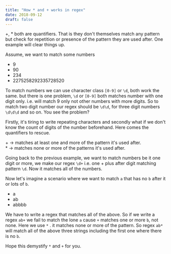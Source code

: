 ```yaml
---
title: "How * and + works in regex"
date: 2018-09-12
draft: false
---
```


+, * both are quantifiers. That is they don't themselves match any pattern but check for repetition or presence of the pattern they are used after. One example will clear things up.

Assume, we want to match some numbers

*   9
*   90
*   234
*   2275258292335728520

To match numbers we can use character class `[0-9]` or `\d`, both work the same. but there is one problem, `\d` or `[0-9]` both matches number with one digit only. i.e. will match 9 only not other numbers with more digits. So to match two digit number our regex should be `\d\d`, for three digit numbers `\d\d\d` and so on. You see the problem?

Firstly, it's tiring to write repeating characters and secondly what if we don't know the count of digits of the number beforehand. Here comes the quantifiers to rescue.

\+ -> matches at least one and more of the pattern it's used after.\
\* -> matches none or more of the patterns it's used after.

Going back to the previous example, we want to match numbers be it one digit or more, we make our regex `\d+` i.e. one + plus after digit matching pattern `\d`. Now it matches all of the numbers.

Now let's imagine a scenario where we want to match `a` that has no `b` after it or lots of `b`.

*   a
*   ab
*   abbbb

We have to write a regex that matches all of the above. So if we write a regex `ab+` we fail to match the lone `a` cause `+` matches one or more `b`, not none. Here we use `*` . it matches none or more of the pattern. So regex `ab*` will match all of the above three strings including the first one where there is no `b`.

Hope this demystify `*` and `+` for you.